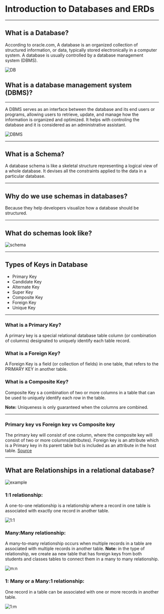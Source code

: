 # Introduction to Databases and ERDs
---
## What is a Database?
According to oracle.com, A database is an organized collection of structured information, or data, typically stored electronically in a computer system. A database is usually controlled by a database management system (DBMS).

![DB](https://bs-uploads.toptal.io/blackfish-uploads/components/seo/content/og_image_file/og_image/777046/0712-Bad_Practices_in_Database_Design_-_Are_You_Making_These_Mistakes_Dan_Social-754bc73011e057dc76e55a44a954e0c3.png)

## What is a  database management system (DBMS)?
---
A DBMS serves as an interface between the database and its end users or programs, allowing users to retrieve, update, and manage how the information is organized and optimized. It helps with controling the database and it is considered as an administrative assistant.

![DBMS](https://www.tutorialspoint.com/dbms/images/dbms_users.png)

---
## What is a Schema?
A database schema is like a skeletal structure representing a logical view of a whole database. It devises all the constraints applied to the data in a particular database.

---
## Why do we use schemas in databases?
Because they help developers visualize how a database should be structured.

---
## What do schemas look like?

![schema](https://www.i2p.es/wp-content/uploads/2020/04/HAMGR.png)

---

## Types of Keys in Database
+ Primary Key
+ Candidate Key
+ Alternate Key
+ Super Key
+ Composite Key
+ Foreign Key
+ Unique Key

---
### What is a Primary Key?
A primary key is a special relational database table column (or combination of columns) designated to uniquely identify each table record.

### What is a Foreign Key?
A Foreign Key is a field (or collection of fields) in one table, that refers to the PRIMARY KEY in another table. 

### What is a Composite Key?
Composite Key s a combination of two or more columns in a table that can be used to uniquely identify each row in the table.

**Note:** Uniqueness is only guaranteed when the columns are combined.

---
### Primary key vs Foreign key vs Composite key
The primary key will consist of one column, where the composite key will consist of two or more columns(attributes). Foreign key is an attribute which is a Primary key in its parent table but is included as an attribute in the host table.
[Source](https://www.analyticsvidhya.com/blog/2020/07/difference-between-sql-keys-primary-key-super-key-candidate-key-foreign-key/#:~:text=Alternate%20keys%20are%20those%20Candidate%20keys%20that%20were%20not%20chosen,attribute%20in%20the%20host%20table.)

---
## What are Relationships in a relational database?
![example](https://miro.medium.com/max/1400/1*KQhEvghLqZWiD0KMigPbFw.png)

### 1:1 relationship:
A one-to-one relationship is a relationship where a record in one table is associated with exactly one record in another table. 

![1:1](https://docs.magento.com/mbi/images/one-to-one.png)


### Many:Many relationship:
A many-to-many relationship occurs when multiple records in a table are associated with multiple records in another table.
**Note:** in the type of relationship, we create aa new table that has foreign keys from both students and classes tables to connect them in a many to many relationship.

![m:n](https://programmer.help/images/blog/47fda377baa78674da54df48888276b7.jpg)

### 1: Many or a Many:1 relationship:
One record in a table can be associated with one or more records in another table.

![1:m](https://vertabelo.com/blog/one-to-many-relationship/relationships.jpg)